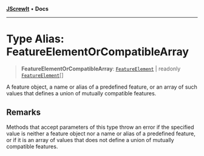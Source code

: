 [**JScrewIt**](../README.md) • **Docs**

***

# Type Alias: FeatureElementOrCompatibleArray

> **FeatureElementOrCompatibleArray**: [`FeatureElement`](FeatureElement.md) \| readonly [`FeatureElement`](FeatureElement.md)[]

A feature object, a name or alias of a predefined feature, or an array of such values that
defines a union of mutually compatible features.

## Remarks

Methods that accept parameters of this type throw an error if the specified value is neither a
feature object nor a name or alias of a predefined feature, or if it is an array of values that
does not define a union of mutually compatible features.
